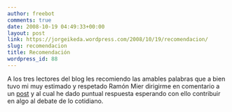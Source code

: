```yaml
---
author: freebot
comments: true
date: 2008-10-19 04:49:33+00:00
layout: post
link: https://jorgeikeda.wordpress.com/2008/10/19/recomendacion/
slug: recomendacion
title: Recomendación
wordpress_id: 88
---
```


A los tres lectores del blog les recomiendo las amables palabras que a bien tuvo mi muy estimado y respetado Ramón Mier dirigirme en comentario a un [post](http://jorgeikeda.wordpress.com/2008/10/16/ya-hay-culpable/) y al cual he dado puntual respuesta esperando con ello contribuir en algo al debate de lo cotidiano.
